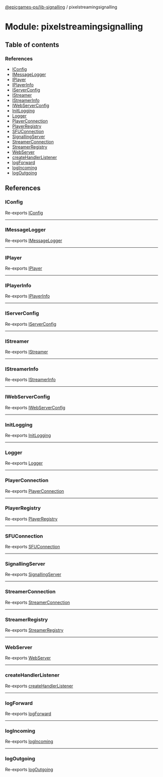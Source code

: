 [@epicgames-ps/lib-signalling](../README.md) / pixelstreamingsignalling

# Module: pixelstreamingsignalling

## Table of contents

### References

- [IConfig](pixelstreamingsignalling.md#iconfig)
- [IMessageLogger](pixelstreamingsignalling.md#imessagelogger)
- [IPlayer](pixelstreamingsignalling.md#iplayer)
- [IPlayerInfo](pixelstreamingsignalling.md#iplayerinfo)
- [IServerConfig](pixelstreamingsignalling.md#iserverconfig)
- [IStreamer](pixelstreamingsignalling.md#istreamer)
- [IStreamerInfo](pixelstreamingsignalling.md#istreamerinfo)
- [IWebServerConfig](pixelstreamingsignalling.md#iwebserverconfig)
- [InitLogging](pixelstreamingsignalling.md#initlogging)
- [Logger](pixelstreamingsignalling.md#logger)
- [PlayerConnection](pixelstreamingsignalling.md#playerconnection)
- [PlayerRegistry](pixelstreamingsignalling.md#playerregistry)
- [SFUConnection](pixelstreamingsignalling.md#sfuconnection)
- [SignallingServer](pixelstreamingsignalling.md#signallingserver)
- [StreamerConnection](pixelstreamingsignalling.md#streamerconnection)
- [StreamerRegistry](pixelstreamingsignalling.md#streamerregistry)
- [WebServer](pixelstreamingsignalling.md#webserver)
- [createHandlerListener](pixelstreamingsignalling.md#createhandlerlistener)
- [logForward](pixelstreamingsignalling.md#logforward)
- [logIncoming](pixelstreamingsignalling.md#logincoming)
- [logOutgoing](pixelstreamingsignalling.md#logoutgoing)

## References

### IConfig

Re-exports [IConfig](../interfaces/Logger.IConfig.md)

___

### IMessageLogger

Re-exports [IMessageLogger](../interfaces/LoggingUtils.IMessageLogger.md)

___

### IPlayer

Re-exports [IPlayer](../interfaces/PlayerRegistry.IPlayer.md)

___

### IPlayerInfo

Re-exports [IPlayerInfo](../interfaces/PlayerRegistry.IPlayerInfo.md)

___

### IServerConfig

Re-exports [IServerConfig](../interfaces/SignallingServer.IServerConfig.md)

___

### IStreamer

Re-exports [IStreamer](../interfaces/StreamerRegistry.IStreamer.md)

___

### IStreamerInfo

Re-exports [IStreamerInfo](../interfaces/StreamerRegistry.IStreamerInfo.md)

___

### IWebServerConfig

Re-exports [IWebServerConfig](../interfaces/WebServer.IWebServerConfig.md)

___

### InitLogging

Re-exports [InitLogging](Logger.md#initlogging)

___

### Logger

Re-exports [Logger](Logger.md#logger)

___

### PlayerConnection

Re-exports [PlayerConnection](../classes/PlayerConnection.PlayerConnection.md)

___

### PlayerRegistry

Re-exports [PlayerRegistry](../classes/PlayerRegistry.PlayerRegistry.md)

___

### SFUConnection

Re-exports [SFUConnection](../classes/SFUConnection.SFUConnection.md)

___

### SignallingServer

Re-exports [SignallingServer](../classes/SignallingServer.SignallingServer.md)

___

### StreamerConnection

Re-exports [StreamerConnection](../classes/StreamerConnection.StreamerConnection.md)

___

### StreamerRegistry

Re-exports [StreamerRegistry](../classes/StreamerRegistry.StreamerRegistry.md)

___

### WebServer

Re-exports [WebServer](../classes/WebServer.WebServer.md)

___

### createHandlerListener

Re-exports [createHandlerListener](LoggingUtils.md#createhandlerlistener)

___

### logForward

Re-exports [logForward](LoggingUtils.md#logforward)

___

### logIncoming

Re-exports [logIncoming](LoggingUtils.md#logincoming)

___

### logOutgoing

Re-exports [logOutgoing](LoggingUtils.md#logoutgoing)
